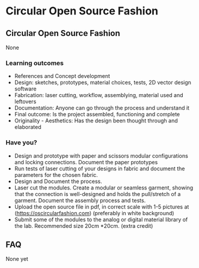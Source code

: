 # Circular Open Source Fashion

## Circular Open Source Fashion

None
### Learning outcomes

* References and Concept development
* Design: sketches, prototypes, material choices, tests, 2D vector design software
* Fabrication: laser cutting, workflow, assemblying, material used and leftovers
* Documentation: Anyone can go through the process and understand it
* Final outcome: Is the project assembled, functioning and complete
* Originality - Aesthetics: Has the design been thought through and elaborated

### Have you?

* Design and prototype with paper and scissors modular configurations and locking connections. Document the paper prototypes
* Run tests of laser cutting of your designs in fabric and document the parameters for the chosen fabric.
* Design and Document the process.
* Laser cut the modules. Create a modular or seamless garment, showing that the connection is well-designed and holds the pull/stretch of a garment. Document the assembly process and tests.
* Upload the open source file in pdf, in correct scale with 1-5 pictures at (https://oscircularfashion.com) (preferably in white background)
* Submit some of the modules to the analog or digital material library of the lab. Recommended size 20cm *20cm. (extra credit)

## FAQ

None yet

